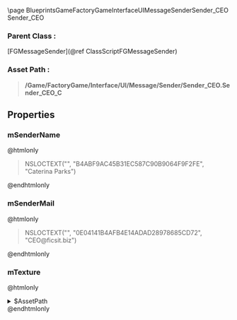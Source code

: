 \page BlueprintsGameFactoryGameInterfaceUIMessageSenderSender_CEO Sender_CEO
### Parent Class :
[FGMessageSender](@ref ClassScriptFGMessageSender)
### Asset Path :
<b><blockquote>/Game/FactoryGame/Interface/UI/Message/Sender/Sender_CEO.Sender_CEO_C</blockquote></b>
## Properties

### mSenderName
@htmlonly
<blockquote>NSLOCTEXT("", "B4ABF9AC45B31EC587C90B9064F9F2FE", "Caterina Parks")</blockquote>
@endhtmlonly

### mSenderMail
@htmlonly
<blockquote>NSLOCTEXT("", "0E04141B4AFB4E14ADAD28978685CD72", "CEO@ficsit.biz")</blockquote>
@endhtmlonly

### mTexture
@htmlonly
<details>
 <summary>$AssetPath</summary>
<b><a href="_blueprints_game_factory_game_interface_u_i_assets_sharedplaceholder_portrait.html"><blockquote>placeholder_portrait</blockquote></a></b>
</details>
@endhtmlonly

